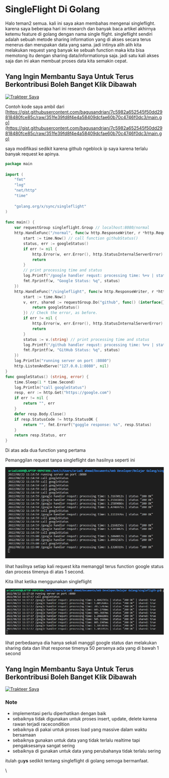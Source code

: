 # SingleFlight Di Golang

Halo teman2 semua. kali ini saya akan membahas mengenai singleflight. karena saya beberapa hari ini research dan banyak baca artikel akhirnya ketemu feature di golang dengan nama single flight. singleflight sendiri adalah sebuah metode sharing information yang di akses secara terus menerus dan merupakan data yang sama. jadi intinya alih alih kita melakukan request yang banyak ke sebuah function maka kita bisa memotong itu dengan sharing data/informationya saja. jadi satu kali akses saja dan ini akan membuat proses data kita semakin cepat.

## Yang Ingin Membantu Saya Untuk Terus Berkontribusi Boleh Banget Klik Dibawah <a href="#id-45af" id="id-45af"></a>

[![Trakteer Saya](https://cdn.trakteer.id/images/embed/trbtn-red-5.png)](https://trakteer.id/ariadi-ahmad-28xqo/tip)

Contoh kode saya ambil dari [https://gist.githubusercontent.com/bagusandrian/7c5982a652545f50dd29818480fce85c/raw/351fe39fd8f4e4a58409dcfae60b70c4746f0dc3/main.go](https://gist.githubusercontent.com/bagusandrian/7c5982a652545f50dd29818480fce85c/raw/351fe39fd8f4e4a58409dcfae60b70c4746f0dc3/main.go)

saya modifikasi sedikit karena github ngeblock ip saya karena terlalu banyak request ke apinya.

```go
package main

import (
	"fmt"
	"log"
	"net/http"
	"time"

	"golang.org/x/sync/singleflight"
)

func main() {
	var requestGroup singleflight.Group // localhost:8080/normal
	http.HandleFunc("/normal", func(w http.ResponseWriter, r *http.Request) {
		start := time.Now() // call function githubStatus()
		status, err := googleStatus()
		if err != nil {
			http.Error(w, err.Error(), http.StatusInternalServerError)
			return
		}
		// print processing time and status
		log.Printf("/google handler requst: processing time: %+v | status %q", time.Since(start), status)
		fmt.Fprintf(w, "Google Status: %q", status)
	})
	http.HandleFunc("/singleflight", func(w http.ResponseWriter, r *http.Request) {
		start := time.Now()
		v, err, shared := requestGroup.Do("github", func() (interface{}, error) { // call function goofleStatus()
			return googleStatus()
		}) // Check the error, as before.
		if err != nil {
			http.Error(w, err.Error(), http.StatusInternalServerError)
			return
		}
		status := v.(string) // print processing time and status
		log.Printf("/github handler requst: processing time: %+v | status %q | shared: %t", time.Since(start), status, shared)
		fmt.Fprintf(w, "GitHub Status: %q", status)
	})
	log.Println("running server on port :8080")
	http.ListenAndServe("127.0.0.1:8080", nil)
}
func googleStatus() (string, error) {
	time.Sleep(1 * time.Second)
	log.Println("call googleStatus")
	resp, err := http.Get("https://google.com")
	if err != nil {
		return "", err
	}
	defer resp.Body.Close()
	if resp.StatusCode != http.StatusOK {
		return "", fmt.Errorf("goggle response: %s", resp.Status)
	}
	return resp.Status, err
}

```

Di atas ada dua function yang pertama

Pemanggilan request tanpa singleflight dan hasilnya seperti ini

![](<../../.gitbook/assets/image (63).png>)

lihat hasilnya setiap kali request kita memanggil terus function google status dan process timenya di atas 1 second.

Kita lihat ketika menggunakan singleflight

![](<../../.gitbook/assets/image (25).png>)

lihat perbedaanya dia hanya sekali manggil google status dan melakukan sharing data dan lihat response timenya 50 persenya ada yang di bawah 1 second

## **Yang Ingin Membantu Saya Untuk Terus Berkontribusi Boleh Banget Klik Dibawah** <a href="#id-39ec" id="id-39ec"></a>

[![Trakteer Saya](https://cdn.trakteer.id/images/embed/trbtn-red-5.png)](https://trakteer.id/ariadi-ahmad-28xqo/tip)

### **Note** <a href="#id-00ac" id="id-00ac"></a>

* implementasi perlu diperhatikan dengan baik
* sebaiknya tidak digunakan untuk proses insert, update, delete karena rawan terjadi racecondition
* sebaiknya di pakai untuk proses load yang massive dalam waktu bersamaan
* sebaiknya gunakan untuk data yang tidak terlalu realtime tapi pengaksesanya sangat sering
* sebaiknya di gunakan untuk data yang perubahanya tidak terlalu sering

itulah gu**ys** sedikit tentang singleflight di golang semoga bermanfaat.

\
